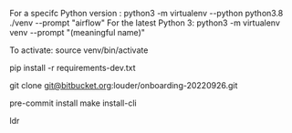 
For a specifc Python version : python3 -m virtualenv --python python3.8 ./venv --prompt "airflow"
For the latest Python 3: python3 -m virtualenv venv --prompt "(meaningful name)"

To activate: source venv/bin/activate

pip install -r requirements-dev.txt


git clone git@bitbucket.org:louder/onboarding-20220926.git

pre-commit install
make install-cli

ldr